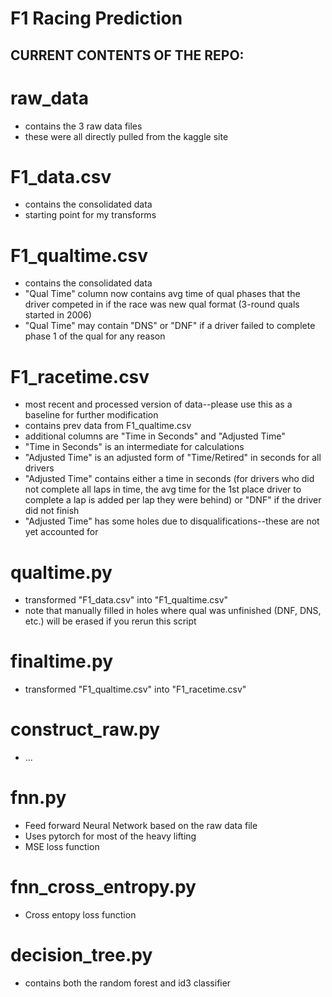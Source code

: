 # F1 Racing Prediction

## CURRENT CONTENTS OF THE REPO:

# raw_data
- contains the 3 raw data files
- these were all directly pulled from the kaggle site

# F1_data.csv
- contains the consolidated data
- starting point for my transforms

# F1_qualtime.csv
- contains the consolidated data
- "Qual Time" column now contains avg time of qual phases that the driver competed in if the race was new qual format (3-round quals started in 2006)
- "Qual Time" may contain "DNS" or "DNF" if a driver failed to complete phase 1 of the qual for any reason

# F1_racetime.csv
- most recent and processed version of data--please use this as a baseline for further modification
- contains prev data from F1_qualtime.csv
- additional columns are "Time in Seconds" and "Adjusted Time"
- "Time in Seconds" is an intermediate for calculations
- "Adjusted Time" is an adjusted form of "Time/Retired" in seconds for all drivers
- "Adjusted Time" contains either a time in seconds (for drivers who did not complete all laps in time, the avg time for the 1st place driver to complete a lap is added per lap they were behind) or "DNF" if the driver did not finish
- "Adjusted Time" has some holes due to disqualifications--these are not yet accounted for

# qualtime.py
- transformed "F1_data.csv" into "F1_qualtime.csv"
- note that manually filled in holes where qual was unfinished (DNF, DNS, etc.) will be erased if you rerun this script

# finaltime.py
- transformed "F1_qualtime.csv" into "F1_racetime.csv"

# construct_raw.py
- ...

# fnn.py
- Feed forward Neural Network based on the raw data file
- Uses pytorch for most of the heavy lifting
- MSE loss function
  
# fnn_cross_entropy.py
- Cross entopy loss function
  
# decision_tree.py
- contains both the random forest and id3 classifier

